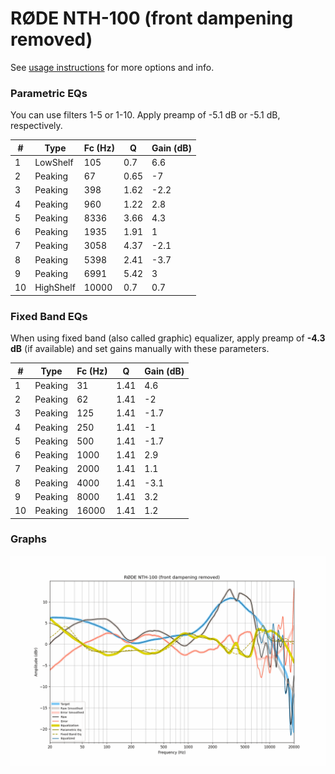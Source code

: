 # RØDE NTH-100 (front dampening removed)
See [usage instructions](https://github.com/jaakkopasanen/AutoEq#usage) for more options and info.

### Parametric EQs
You can use filters 1-5 or 1-10. Apply preamp of -5.1 dB or -5.1 dB, respectively.

|   # | Type      |   Fc (Hz) |    Q |   Gain (dB) |
|-----|-----------|-----------|------|-------------|
|   1 | LowShelf  |       105 | 0.7  |         6.6 |
|   2 | Peaking   |        67 | 0.65 |        -7   |
|   3 | Peaking   |       398 | 1.62 |        -2.2 |
|   4 | Peaking   |       960 | 1.22 |         2.8 |
|   5 | Peaking   |      8336 | 3.66 |         4.3 |
|   6 | Peaking   |      1935 | 1.91 |         1   |
|   7 | Peaking   |      3058 | 4.37 |        -2.1 |
|   8 | Peaking   |      5398 | 2.41 |        -3.7 |
|   9 | Peaking   |      6991 | 5.42 |         3   |
|  10 | HighShelf |     10000 | 0.7  |         0.7 |

### Fixed Band EQs
When using fixed band (also called graphic) equalizer, apply preamp of **-4.3 dB** (if available) and set gains manually with these parameters.

|   # | Type    |   Fc (Hz) |    Q |   Gain (dB) |
|-----|---------|-----------|------|-------------|
|   1 | Peaking |        31 | 1.41 |         4.6 |
|   2 | Peaking |        62 | 1.41 |        -2   |
|   3 | Peaking |       125 | 1.41 |        -1.7 |
|   4 | Peaking |       250 | 1.41 |        -1   |
|   5 | Peaking |       500 | 1.41 |        -1.7 |
|   6 | Peaking |      1000 | 1.41 |         2.9 |
|   7 | Peaking |      2000 | 1.41 |         1.1 |
|   8 | Peaking |      4000 | 1.41 |        -3.1 |
|   9 | Peaking |      8000 | 1.41 |         3.2 |
|  10 | Peaking |     16000 | 1.41 |         1.2 |

### Graphs
![](./R%C3%98DE%20NTH-100%20(front%20dampening%20removed).png)
